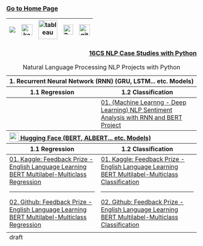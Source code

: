 ### [Go to Home Page](https://github.com/celik-muhammed)

<div align="center">
  
| [![](https://img.shields.io/badge/linkedin-%230077B5.svg?&style=for-the-badge&logo=linkedin&logoColor=white)][Linkedin] | [<img src="https://www.kaggle.com/static/images/site-logo.svg" alt="kaggle" height="28.5"/>][kaggle] | [<img src="https://www.tableau.com/sites/default/files/2021-05/tableau_rgb_500x104.png" alt="tableau" height="50"/>][tableau] | [<picture><source media="(prefers-color-scheme: dark)" srcset="https://theme.zdassets.com/theme_assets/224203/4a55138e21ad44a9c72c8295181c79fe938a2ae6.svg" alt="kaggle" height="26"><img alt="Dark" src="https://cdn-static-1.medium.com/sites/medium.com/about/images/Medium-Logo-Black-RGB-1.svg" alt="kaggle" height="26"></picture>][medium] | [<img src="https://user-images.githubusercontent.com/94930605/160260064-ff3aa908-cbfd-4350-ab28-a26a0b7a1819.png" alt="github_pages" height="28.5"/>][github_pages] |
|:-:|:-:|:-:|:-:|:-:|
<!-- CHANGE-05 .../myname/ myname yerine profil user name yaz -->
[Linkedin]: https://www.linkedin.com/in/çelik-muhammed/ "LinkedIn"
[kaggle]: https://www.kaggle.com/clkmuhammed "Kaggle Page"
[tableau]: https://public.tableau.com/app/profile/celikmuhammed "Tableau Page"
[medium]: https://celik-muhammed.medium.com/ "Medium Page"
[github_pages]: https://celik-muhammed.github.io/ "GitHub Pages"
</div>
  
<h3 align='right'>
  
[16CS NLP Case Studies with Python](https://github.com/celik-muhammed/16CS-NLP-Case-Studies-with-Python/blob/master/README.md)
</h3>

  

<table align="center">
    <caption><div align='center'>Natural Language Processing NLP Projects with Python</div></caption>
<thead align='left'><tr><th colspan=2>1. Recurrent Neural Network (RNN) (GRU, LSTM... etc. Models)</th></tr></thead>
<thead><tr><th>1.1 Regression</th><th>1.2 Classification</th></tr></thead>
<tbody>
  <tr>
    <td><a href="#"></a></td>
    <td rowspan="1"><a href="https://github.com/celik-muhammed/NLP-Sentiment-Analysis-with-RNN-BERT-Project">01. (Machine Learnng - Deep Learning) NLP Sentiment Analysis with RNN and BERT Project</a></td>
  </tr>
</tbody>
<thead align='left'><tr><th colspan=2><a href="https://huggingface.co/models"><img src="https://huggingface.co/front/assets/huggingface_logo-noborder.svg" alt="" valign="bottom" width="25" height="25"> Hugging Face (BERT, ALBERT... etc. Models)</a></th></tr></thead>
<thead><tr><th>1.1 Regression</th><th>1.2 Classification</th></tr></thead>
<tbody>
  <tr>
    <td>
      <a href="https://www.kaggle.com/competitions/feedback-prize-english-language-learning">01. Kaggle: Feedback Prize - English Language Learning BERT Multilabel-Multiclass Regression</a>
      <hr>
      <a href="https://github.com/celik-muhammed/DL_RNN-NLP-ELL-FeedbackPrize-BERT-Multilabel-Multiclass/blob/master/README.md#regression-results">02. Github: Feedback Prize - English Language Learning BERT Multilabel-Multiclass Regression</a>
    </td>
    <td>
      <a href="https://www.kaggle.com/code/clkmuhammed/ell-feedbackprize-bert-multilabel-multiclass-class/notebook">01. Kaggle: Feedback Prize - English Language Learning BERT Multilabel-Multiclass Classification</a>
      <hr>
      <a href="https://github.com/celik-muhammed/DL_RNN-NLP-ELL-FeedbackPrize-BERT-Multilabel-Multiclass/blob/master/README.md#classification-results">02. Github: Feedback Prize - English Language Learning BERT Multilabel-Multiclass Classification</a>
    </td>
  </tr>
  <tr>
    <td><a href="#"></a></td>
  </tr>
</tbody>
  
<tfoot>
  <tr><td>draft</td></tr>
</tfoot>
</table>
